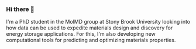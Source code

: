 ### Hi there 👋

I'm a PhD student in the MolMD group at Stony Brook University looking into how data can be used to expedite materials design and discovery for energy storage applications. For this, I'm also developing new computational tools for predicting and optimizing materials properties. 
